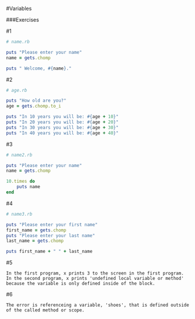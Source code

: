 #Variables

###Exercises

\#1
```ruby
# name.rb

puts "Please enter your name"
name = gets.chomp

puts " Welcome, #{name}."
```

\#2
```ruby
# age.rb

puts "How old are you?"
age = gets.chomp.to_i

puts "In 10 years you will be: #{age + 10}"
puts "In 20 years you will be: #{age + 20}"
puts "In 30 years you will be: #{age + 30}"
puts "In 40 years you will be: #{age + 40}"
```

\#3
```ruby
# name2.rb

puts "Please enter your name"
name = gets.chomp

10.times do
    puts name
end
```

\#4
```ruby
# name3.rb

puts "Please enter your first name"
first_name = gets.chomp
puts "Please enter your last name"
last_name = gets.chomp

puts first_name + " " + last_name
```

\#5
    
    In the first program, x prints 3 to the screen in the first program. In the second program, x prints 'undefined local variable or method' because the variable is only defined inside of the block.

\#6

    The error is referenceing a variable, 'shoes', that is defined outside of the called method or scope.